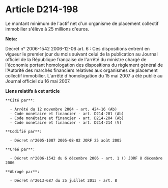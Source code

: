 # Article D214-198

Le montant minimum de l'actif net d'un organisme de placement collectif immobilier s'élève à 25 millions d'euros.

**Nota:**

Décret n° 2006-1542 2006-12-06 art. 6 : Ces dispositions entrent en vigueur le premier jour du mois suivant celui de la
publication au Journal officiel de la République française de l'arrêté du ministre chargé de l'économie portant homologation
des dispositions du règlement général de l'Autorité des marchés financiers relatives aux organismes de placement collectif
immobilier. L'arrêté d'homologation du 15 mai 2007 a été publié au Journal officiel du 16 mai 2007.

**Liens relatifs à cet article**

	**Cité par**:

	  - Arrêté du 12 novembre 2004 - art. 424-16 (Ab)
	  - Code monétaire et financier - art. D214-201 (Ab)
	  - Code monétaire et financier - art. D214-204 (Ab)
	  - Code monétaire et financier - art. D214-214 (V)

	**Codifié par**:

	  - Décret n°2005-1007 2005-08-02 JORF 25 août 2005

	**Créé par**:

	  - Décret n°2006-1542 du 6 décembre 2006 - art. 1 () JORF 8 décembre 2006

	**Abrogé par**:

	  - Décret n°2013-687 du 25 juillet 2013 - art. 8
